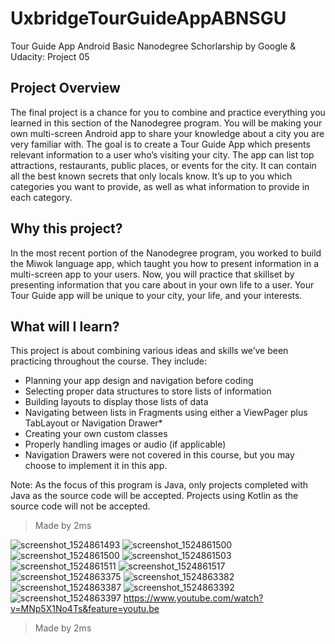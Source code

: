 # UxbridgeTourGuideAppABNSGU
Tour Guide App Android Basic Nanodegree Schorlarship by Google &amp; Udacity: Project 05


## Project Overview
The final project is a chance for you to combine and practice everything you learned in this section of the Nanodegree program. You will be making your own multi-screen Android app to share your knowledge about a city you are very familiar with. 
The goal is to create a Tour Guide App which presents relevant information to a user who’s visiting your city. The app can list top attractions, restaurants, public places, or events for the city. It can contain all the best known secrets that only locals know. It’s up to you which categories you want to provide, as well as what information to provide in each category. 

## Why this project?
In the most recent portion of the Nanodegree program, you worked to build the Miwok language app, which taught you how to present information in a multi-screen app to your users. Now, you will practice that skillset by presenting information that you care about in your own life to a user. Your Tour Guide app will be unique to your city, your life, and your interests. 

## What will I learn?
This project is about combining various ideas and skills we’ve been practicing throughout the course. They include:
* Planning your app design and navigation before coding
* Selecting proper data structures to store lists of information
* Building layouts to display those lists of data
* Navigating between lists in Fragments using either a ViewPager plus TabLayout or Navigation Drawer*
* Creating your own custom classes
* Properly handling images or audio (if applicable)
* Navigation Drawers were not covered in this course, but you may choose to implement it in this app. 

Note: As the focus of this program is Java, only projects completed with Java as the source code will be accepted. Projects using Kotlin as the source code will not be accepted. 

> Made by 2ms


![screenshot_1524861493](https://user-images.githubusercontent.com/31923567/39385370-2b5b7670-4a68-11e8-9aad-2117c6837964.png)
![screenshot_1524861500](https://user-images.githubusercontent.com/31923567/39385381-38502e5c-4a68-11e8-9514-94f64848c69d.png)
![screenshot_1524861500](https://user-images.githubusercontent.com/31923567/39385384-43158788-4a68-11e8-98f1-e641ed46c27f.png)
![screenshot_1524861503](https://user-images.githubusercontent.com/31923567/39385385-432c4202-4a68-11e8-94f4-7d5ed964b50c.png)
![screenshot_1524861511](https://user-images.githubusercontent.com/31923567/39385386-43435be0-4a68-11e8-958f-102ab1d9b034.png)
![screenshot_1524861517](https://user-images.githubusercontent.com/31923567/39385387-43587782-4a68-11e8-9bc4-bd2fd2f9af73.png)
![screenshot_1524863375](https://user-images.githubusercontent.com/31923567/39385388-436f4516-4a68-11e8-8632-65e2d3458dd7.png)
![screenshot_1524863382](https://user-images.githubusercontent.com/31923567/39385389-438511d4-4a68-11e8-8455-edad38bda22b.png)
![screenshot_1524863387](https://user-images.githubusercontent.com/31923567/39385390-439ad000-4a68-11e8-8ccf-80a52f08c692.png)
![screenshot_1524863392](https://user-images.githubusercontent.com/31923567/39385391-43b1bdec-4a68-11e8-8244-cd67135f0585.png)
![screenshot_1524863397](https://user-images.githubusercontent.com/31923567/39385392-43ce2ce8-4a68-11e8-976c-74811ad9c977.png)
https://www.youtube.com/watch?v=MNp5X1No4Ts&feature=youtu.be
> Made by 2ms
